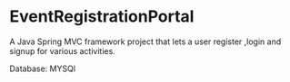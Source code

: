 # EventRegistrationPortal

A Java Spring MVC framework project that lets a user register ,login and signup for various activities.

Database: MYSQl
